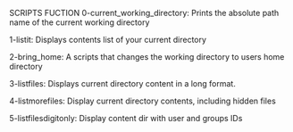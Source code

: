 SCRIPTS			FUCTION
0-current_working_directory: Prints the absolute path name of the current working directory

1-listit: Displays contents list of your current directory

2-bring_home: A scripts that changes the working directory to users home directory

3-listfiles: Displays current directory content in a long format.

4-listmorefiles: Display current directory contents, including hidden files

5-listfilesdigitonly: Display content dir with user and groups IDs

